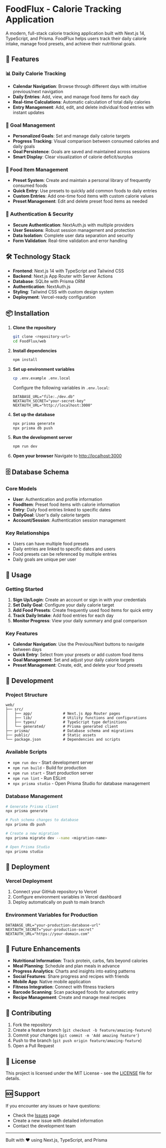 # FoodFlux - Calorie Tracking Application

A modern, full-stack calorie tracking application built with Next.js 14, TypeScript, and Prisma. FoodFlux helps users track their daily calorie intake, manage food presets, and achieve their nutritional goals.

## 🚀 Features

### 📊 Daily Calorie Tracking
- **Calendar Navigation**: Browse through different days with intuitive previous/next navigation
- **Daily Entries**: Add, view, and manage food items for each day
- **Real-time Calculations**: Automatic calculation of total daily calories
- **Entry Management**: Add, edit, and delete individual food entries with instant updates

### 🎯 Goal Management
- **Personalized Goals**: Set and manage daily calorie targets
- **Progress Tracking**: Visual comparison between consumed calories and daily goals
- **Goal Persistence**: Goals are saved and maintained across sessions
- **Smart Display**: Clear visualization of calorie deficit/surplus

### 🍎 Food Item Management
- **Preset System**: Create and maintain a personal library of frequently consumed foods
- **Quick Entry**: Use presets to quickly add common foods to daily entries
- **Custom Entries**: Add one-time food items with custom calorie values
- **Preset Management**: Edit and delete preset food items as needed

### 🔐 Authentication & Security
- **Secure Authentication**: NextAuth.js with multiple providers
- **User Sessions**: Robust session management and protection
- **Data Isolation**: Complete user data separation and security
- **Form Validation**: Real-time validation and error handling

## 🛠️ Technology Stack

- **Frontend**: Next.js 14 with TypeScript and Tailwind CSS
- **Backend**: Next.js App Router with Server Actions
- **Database**: SQLite with Prisma ORM
- **Authentication**: NextAuth.js
- **Styling**: Tailwind CSS with custom design system
- **Deployment**: Vercel-ready configuration

## 📦 Installation

1. **Clone the repository**
   ```bash
   git clone <repository-url>
   cd FoodFlux/web
   ```

2. **Install dependencies**
   ```bash
   npm install
   ```

3. **Set up environment variables**
   ```bash
   cp .env.example .env.local
   ```
   
   Configure the following variables in `.env.local`:
   ```env
   DATABASE_URL="file:./dev.db"
   NEXTAUTH_SECRET="your-secret-key"
   NEXTAUTH_URL="http://localhost:3000"
   ```

4. **Set up the database**
   ```bash
   npx prisma generate
   npx prisma db push
   ```

5. **Run the development server**
   ```bash
   npm run dev
   ```

6. **Open your browser**
   Navigate to [http://localhost:3000](http://localhost:3000)

## 🗄️ Database Schema

### Core Models
- **User**: Authentication and profile information
- **FoodItem**: Preset food items with calorie information
- **Entry**: Daily food entries linked to specific dates
- **DailyGoal**: User's daily calorie targets
- **Account/Session**: Authentication session management

### Key Relationships
- Users can have multiple food presets
- Daily entries are linked to specific dates and users
- Food presets can be referenced by multiple entries
- Daily goals are unique per user

## 🚀 Usage

### Getting Started
1. **Sign Up/Login**: Create an account or sign in with your credentials
2. **Set Daily Goal**: Configure your daily calorie target
3. **Add Food Presets**: Create frequently used food items for quick entry
4. **Track Daily Intake**: Add food entries for each day
5. **Monitor Progress**: View your daily summary and goal comparison

### Key Features
- **Calendar Navigation**: Use the Previous/Next buttons to navigate between days
- **Quick Entry**: Select from your presets or add custom food items
- **Goal Management**: Set and adjust your daily calorie targets
- **Preset Management**: Create, edit, and delete your food presets

## 🔧 Development

### Project Structure
```
web/
├── src/
│   ├── app/              # Next.js App Router pages
│   ├── lib/              # Utility functions and configurations
│   ├── types/            # TypeScript type definitions
│   └── generated/        # Prisma generated client
├── prisma/               # Database schema and migrations
├── public/               # Static assets
└── package.json          # Dependencies and scripts
```

### Available Scripts
- `npm run dev` - Start development server
- `npm run build` - Build for production
- `npm run start` - Start production server
- `npm run lint` - Run ESLint
- `npx prisma studio` - Open Prisma Studio for database management

### Database Management
```bash
# Generate Prisma client
npx prisma generate

# Push schema changes to database
npx prisma db push

# Create a new migration
npx prisma migrate dev --name <migration-name>

# Open Prisma Studio
npx prisma studio
```

## 🚀 Deployment

### Vercel Deployment
1. Connect your GitHub repository to Vercel
2. Configure environment variables in Vercel dashboard
3. Deploy automatically on push to main branch

### Environment Variables for Production
```env
DATABASE_URL="your-production-database-url"
NEXTAUTH_SECRET="your-production-secret"
NEXTAUTH_URL="https://your-domain.com"
```

## 🔮 Future Enhancements

- **Nutritional Information**: Track protein, carbs, fats beyond calories
- **Meal Planning**: Schedule and plan meals in advance
- **Progress Analytics**: Charts and insights into eating patterns
- **Social Features**: Share progress and recipes with friends
- **Mobile App**: Native mobile application
- **Fitness Integration**: Connect with fitness trackers
- **Barcode Scanning**: Scan packaged foods for automatic entry
- **Recipe Management**: Create and manage meal recipes

## 🤝 Contributing

1. Fork the repository
2. Create a feature branch (`git checkout -b feature/amazing-feature`)
3. Commit your changes (`git commit -m 'Add amazing feature'`)
4. Push to the branch (`git push origin feature/amazing-feature`)
5. Open a Pull Request

## 📄 License

This project is licensed under the MIT License - see the [LICENSE](LICENSE) file for details.

## 🆘 Support

If you encounter any issues or have questions:
- Check the [Issues](https://github.com/your-repo/issues) page
- Create a new issue with detailed information
- Contact the development team

---

Built with ❤️ using Next.js, TypeScript, and Prisma
